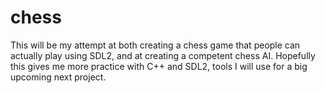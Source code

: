 # chess
This will be my attempt at both creating a chess game that people can actually play using SDL2, and at creating a competent chess AI. Hopefully this gives me more practice with C++ and SDL2, tools I will use for a big upcoming next project.
